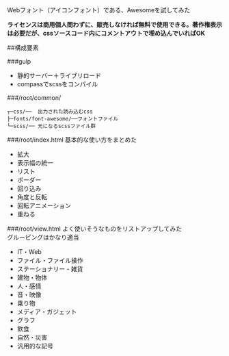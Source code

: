 Webフォント（アイコンフォント）である、Awesomeを試してみた

__ライセンスは商用個人問わずに、販売しなければ無料で使用できる。著作権表示は必要だが、cssソースコード内にコメントアウトで埋め込んでいればOK__

##構成要素

###gulp
* 静的サーバー＋ライブリロード
* compassでscssをコンパイル


###/root/common/
```
┬─css/──  出力された読み込むcss
├─fonts/font-awesome/──フォントファイル
└─scss/── 元になるscssファイル群
```


###/root/index.html
基本的な使い方をまとめた

* 拡大
* 表示幅の統一
* リスト
* ボーダー
* 回り込み
* 角度と反転
* 回転アニメーション
* 重ねる


###/root/view.html
よく使いそうなものをリストアップしてみた  
グルーピングはかなり適当

* IT・Web
* ファイル・ファイル操作
* ステーショナリー・雑貨
* 建物・物体
* 人・感情
* 音・映像
* 乗り物
* メディア・ガジェット
* グラフ
* 飲食
* 自然・災害
* 汎用的な記号

